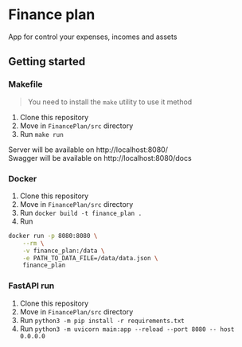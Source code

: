 # Finance plan
App for control your expenses, incomes and assets

## Getting started
### Makefile
> You need to install the `make` utility to use it method
1. Clone this repository
2. Move in `FinancePlan/src` directory
3. Run `make run`

Server will be available on http://localhost:8080/  
Swagger will be available on http://localhost:8080/docs

### Docker
1. Clone this repository
2. Move in `FinancePlan/src` directory
3. Run `docker build -t finance_plan .`
4. Run 
```Bash
docker run -p 8080:8080 \
    --rm \
    -v finance_plan:/data \
    -e PATH_TO_DATA_FILE=/data/data.json \
    finance_plan
```

### FastAPI run
1. Clone this repository
2. Move in `FinancePlan/src` directory
3. Run `python3 -m pip install -r requirements.txt`
4. Run `python3 -m uvicorn main:app --reload --port 8080 -- host 0.0.0.0`
